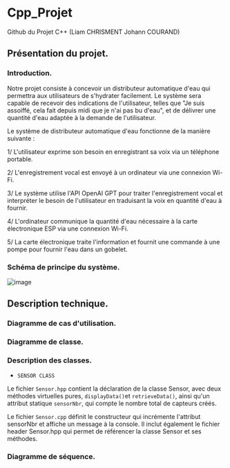 # Cpp_Projet
Github du Projet C++ (Liam CHRISMENT Johann COURAND)

## Présentation du projet. 

### Introduction. 

Notre projet consiste à concevoir un distributeur automatique d'eau qui permettra aux utilisateurs de s'hydrater facilement. Le système sera capable de recevoir des indications de l'utilisateur, telles que "Je suis assoiffé, cela fait depuis midi que je n'ai pas bu d'eau", et de délivrer une quantité d'eau adaptée à la demande de l'utilisateur.

Le système de distributeur automatique d'eau fonctionne de la manière suivante :

1/ L'utilisateur exprime son besoin en enregistrant sa voix via un téléphone portable.

2/ L'enregistrement vocal est envoyé à un ordinateur via une connexion Wi-Fi.

3/ Le système utilise l'API OpenAI GPT pour traiter l'enregistrement vocal et interpréter le besoin de l'utilisateur en traduisant la voix en quantité d'eau à fournir.

4/ L'ordinateur communique la quantité d'eau nécessaire à la carte électronique ESP via une connexion Wi-Fi.

5/ La carte électronique traite l'information et fournit une commande à une pompe pour fournir l'eau dans un gobelet.

### Schéma de principe du système. 

![image](/home/courand/Bureau/CPP/Schema_principe.png)

## Description technique. 

### Diagramme de cas d'utilisation. 

### Diagramme de classe. 

### Description des classes. 

- ```SENSOR CLASS```

Le fichier ```Sensor.hpp``` contient la déclaration de la classe Sensor, avec deux méthodes virtuelles pures, ```displayData()```et ```retrieveData()```, ainsi qu'un attribut statique ```sensorNbr```, qui compte le nombre total de capteurs créés.

Le fichier ```Sensor.cpp``` définit le constructeur qui incrémente l'attribut sensorNbr et affiche un message à la console. Il inclut également le fichier header Sensor.hpp qui permet de référencer la classe Sensor et ses méthodes.

### Diagramme de séquence. 
